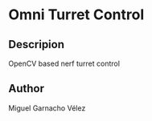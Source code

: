 
# Omni Turret Control

## Descripion

OpenCV based nerf turret control

## Author

Miguel Garnacho Vélez
